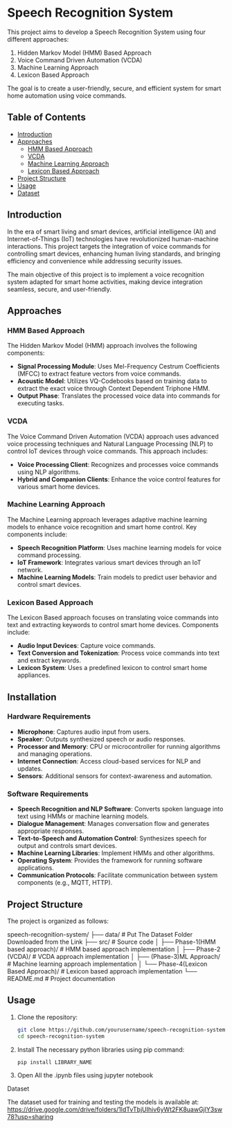 # Speech Recognition System

This project aims to develop a Speech Recognition System using four different approaches:

1. Hidden Markov Model (HMM) Based Approach
2. Voice Command Driven Automation (VCDA)
3. Machine Learning Approach
4. Lexicon Based Approach

The goal is to create a user-friendly, secure, and efficient system for smart home automation using voice commands.

## Table of Contents

- [Introduction](#introduction)
- [Approaches](#approaches)
  - [HMM Based Approach](#hmm-based-approach)
  - [VCDA](#vcda)
  - [Machine Learning Approach](#machine-learning-approach)
  - [Lexicon Based Approach](#lexicon-based-approach)
- [Project Structure](#project-structure)
- [Usage](#usage)
- [Dataset](#dataset)

## Introduction

In the era of smart living and smart devices, artificial intelligence (AI) and Internet-of-Things (IoT) technologies have revolutionized human-machine interactions. This project targets the integration of voice commands for controlling smart devices, enhancing human living standards, and bringing efficiency and convenience while addressing security issues.

The main objective of this project is to implement a voice recognition system adapted for smart home activities, making device integration seamless, secure, and user-friendly.

## Approaches

### HMM Based Approach

The Hidden Markov Model (HMM) approach involves the following components:

- **Signal Processing Module**: Uses Mel-Frequency Cestrum Coefficients (MFCC) to extract feature vectors from voice commands.
- **Acoustic Model**: Utilizes VQ-Codebooks based on training data to extract the exact voice through Context Dependent Triphone HMM.
- **Output Phase**: Translates the processed voice data into commands for executing tasks.

### VCDA

The Voice Command Driven Automation (VCDA) approach uses advanced voice processing techniques and Natural Language Processing (NLP) to control IoT devices through voice commands. This approach includes:

- **Voice Processing Client**: Recognizes and processes voice commands using NLP algorithms.
- **Hybrid and Companion Clients**: Enhance the voice control features for various smart home devices.

### Machine Learning Approach

The Machine Learning approach leverages adaptive machine learning models to enhance voice recognition and smart home control. Key components include:

- **Speech Recognition Platform**: Uses machine learning models for voice command processing.
- **IoT Framework**: Integrates various smart devices through an IoT network.
- **Machine Learning Models**: Train models to predict user behavior and control smart devices.

### Lexicon Based Approach

The Lexicon Based approach focuses on translating voice commands into text and extracting keywords to control smart home devices. Components include:

- **Audio Input Devices**: Capture voice commands.
- **Text Conversion and Tokenization**: Process voice commands into text and extract keywords.
- **Lexicon System**: Uses a predefined lexicon to control smart home appliances.

## Installation

### Hardware Requirements

- **Microphone**: Captures audio input from users.
- **Speaker**: Outputs synthesized speech or audio responses.
- **Processor and Memory**: CPU or microcontroller for running algorithms and managing operations.
- **Internet Connection**: Access cloud-based services for NLP and updates.
- **Sensors**: Additional sensors for context-awareness and automation.

### Software Requirements

- **Speech Recognition and NLP Software**: Converts spoken language into text using HMMs or machine learning models.
- **Dialogue Management**: Manages conversation flow and generates appropriate responses.
- **Text-to-Speech and Automation Control**: Synthesizes speech for output and controls smart devices.
- **Machine Learning Libraries**: Implement HMMs and other algorithms.
- **Operating System**: Provides the framework for running software applications.
- **Communication Protocols**: Facilitate communication between system components (e.g., MQTT, HTTP).

## Project Structure

The project is organized as follows:

speech-recognition-system/
├── data/ # Put The Dataset Folder Downloaded from the Link
├── src/ # Source code
│ ├── Phase-1(HMM based approach)/ # HMM based approach implementation
│ ├── Phase-2 (VCDA)/ # VCDA approach implementation
│ ├── (Phase-3)ML Approach/ # Machine learning approach implementation
│ └── Phase-4(Lexicon Based Approach)/ # Lexicon based approach implementation
└── README.md # Project documentation


## Usage

1. Clone the repository:
   ```bash
   git clone https://github.com/yourusername/speech-recognition-system.git
   cd speech-recognition-system

2. Install The necessary python libraries using pip command:
   ```bash
   pip install LIBRARY_NAME

3. Open All the .ipynb files using jupyter notebook


Dataset

The dataset used for training and testing the models is available at: https://drive.google.com/drive/folders/1ldTvTbjUIhiv6yWt2FK8uawGjlY3sw78?usp=sharing
